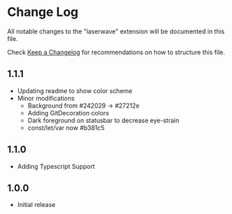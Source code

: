 # Change Log
All notable changes to the "laserwave" extension will be documented in this file.

Check [Keep a Changelog](http://keepachangelog.com/) for recommendations on how to structure this file.

## 1.1.1
- Updating readme to show color scheme
- Minor modifications
    - Background from #242029 -> #27212e
    - Adding GitDecoration colors
    - Dark foreground on statusbar to decrease eye-strain
    - const/let/var now #b381c5

## 1.1.0
- Adding Typescript Support

## 1.0.0
- Initial release
